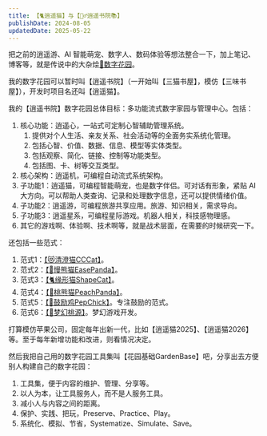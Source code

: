 ```yaml
---
title: 【🐈逍遥猫】与【🧚‍♂️逍遥书院📚】
publishDate: 2024-08-05
updatedDate: 2025-05-22
---
```


把之前的逍遥游、AI 智能萌宠、数字人、数码体验等想法整合一下，加上笔记、博客等，就是传说中的大杂烩[🌸数字花园](/livecat/3-digital-garden)。

我的数字花园可以暂时叫【逍遥书院】（一开始叫【三猫书屋】，模仿【三味书屋】），开发时项目名还叫【逍遥猫】。

我的【逍遥书院】数字花园总体目标：多功能流式数字家园与管理中心。包括：

1. 核心功能：逍遥心，一站式可定制心智辅助管理系统。
   1. 提供对个人生活、亲友关系、社会活动等的全面务实系统化管理。
   2. 包括心智、价值、数据、信息、模型等实体类型。
   3. 包括观察、简化、链接、控制等功能类型。
   4. 包括图、卡、树等交互类型。
2. 核心架构：逍遥机，可编程自动流式系统架构。
3. 子功能1：逍遥猫，可编程智能萌宠，也是数字伴侣。可对话有形象，紧贴 AI 大方向。可以帮助人类查询、记录和处理数字信息，还可以提供情绪价值。
4. 子功能2：逍遥游，可编程旅游共享应用。旅游、知识相关，需求导向。
5. 子功能3：逍遥星系，可编程星际游戏。机器人相关，科技感物理感。
6. 其它的游戏啊、体验啊、技术啊等，就是战术层面，在需要的时候研究一下。

还包括一些范式：

1. 范式1：[【😻清澄猫CCCat】](/paradigms/1-cccat)。
2. 范式2：[【🐼慢熊猫EasePanda】](/paradigms/2-easepanda)。
3. 范式3：[【🐈缘形猫ShapeCat】](/paradigms/3-shapecat)。
4. 范式4：[【🍑桃熊猫PeachPanda】](/paradigms/4-peachpanda)。
5. 范式5：[【🐣鼓励鸡PepChick】](/paradigms/5-pepchick)。专注鼓励的范式。
6. 范式6：[【🌸梦幻桃源】](/paradigms/6-dream-xanadu)。梦幻游戏开发。

打算模仿苹果公司，固定每年出新一代，比如【逍遥猫2025】、【逍遥猫2026】等。至于每年新增功能和改进，则看情况决定。

然后我把自己用的数字花园工具集叫【花园基础GardenBase】吧，分享出去方便别人构建自己的数字花园：

1. 工具集，便于内容的维护、管理、分享等。
2. 以人为本，让工具服务人，而不是人服务工具。
3. 减小人与内容之间的距离。
4. 保护、实践、把玩，Preserve、Practice、Play。
5. 系统化、模拟、节省，Systematize、Simulate、Save。
